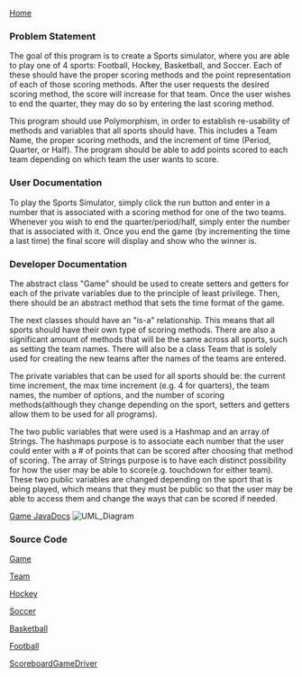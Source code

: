 [Home](https://github.com/mstensby)

### Problem Statement

The goal of this program is to create a Sports simulator, where you are able to play one of 4 sports: Football, Hockey, Basketball, and Soccer. Each of these should have the proper scoring methods and the point representation of each of those scoring methods. After the user requests the desired scoring method, the score will increase for that team. Once the user wishes to end the quarter, they may do so by entering the last scoring method. 

This program should use Polymorphism, in order to establish re-usability of methods and variables that all sports should have. This includes a Team Name, the proper scoring methods, and the increment of time (Period, Quarter, or Half). The program should be able to add points scored to each team depending on which team the user wants to score.

### User Documentation

To play the Sports Simulator, simply click the run button and enter in a number that is associated with a scoring method for one of the two teams. Whenever you wish to end the quarter/period/half, simply enter the number that is associated with it. Once you end the game (by incrementing the time a last time) the final score will display and show who the winner is.

### Developer Documentation

The abstract class "Game" should be used to create setters and getters for each of the private variables due to the principle of least privilege. Then, there should be an abstract method that sets the time format of the game. 

The next classes should have an "is-a" relationship. This means that all sports should have their own type of scoring methods. There are also a significant amount of methods that will be the same across all sports, such as setting the team names. There will also be a class Team that is solely used for creating the new teams after the names of the teams are entered.

The private variables that can be used for all sports should be: the current time increment, the max time increment (e.g. 4 for quarters), the team names, the number of options, and the number of scoring methods(although they change depending on the sport, setters and getters allow them to be used for all programs). 

The two public variables that were used is a Hashmap and an array of Strings. The hashmaps purpose is to associate each number that the user could enter with a # of points that can be scored after choosing that method of scoring. The array of Strings purpose is to have each distinct possibility for how the user may be able to score(e.g. touchdown for either team). These two public variables are changed depending on the sport that is being played, which means that they must be public so that the user may be able to access them and change the ways that can be scored if needed.

[Game JavaDocs](http://localhost:8000/mstensby/oral_exam2/Polymorphism/doc/package-summary.html)
![UML_Diagram](https://class-git.engineering.uiowa.edu/swd2023fall/mstensby/-/raw/main/oral_exam2/Polymorphism/PolymorphismUMLDiagram.png)

### Source Code
[Game](https://class-git.engineering.uiowa.edu/swd2023fall/mstensby/-/blob/main/oral_exam2/Polymorphism/src/Game.java)

[Team](https://class-git.engineering.uiowa.edu/swd2023fall/mstensby/-/blob/main/oral_exam2/Polymorphism/src/Team.java)

[Hockey](https://class-git.engineering.uiowa.edu/swd2023fall/mstensby/-/blob/main/oral_exam2/Polymorphism/src/Hockey.java)

[Soccer](https://class-git.engineering.uiowa.edu/swd2023fall/mstensby/-/blob/main/oral_exam2/Polymorphism/src/Soccer.java)


[Basketball](https://class-git.engineering.uiowa.edu/swd2023fall/mstensby/-/blob/main/oral_exam2/Polymorphism/src/Basketball.java)

[Football](https://class-git.engineering.uiowa.edu/swd2023fall/mstensby/-/blob/main/oral_exam2/Polymorphism/src/Football.java)

[ScoreboardGameDriver](https://class-git.engineering.uiowa.edu/swd2023fall/mstensby/-/blob/main/oral_exam2/Polymorphism/src/ScoreboardGameDriver.java)
